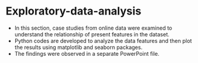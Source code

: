 # Exploratory-data-analysis
- In this section, case studies from online data were examined to understand the relationship of present features in the dataset.
- Python codes are developed to analyze the data features and then plot the results using matplotlib and seaborn packages.
- The findings were observed in a separate PowerPoint file.

